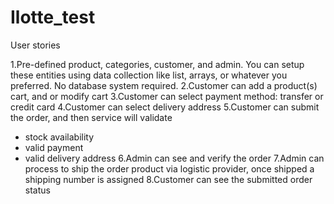 # Ilotte_test
User stories

1.Pre-defined product, categories, customer, and admin. You can setup these entities using data collection like list, arrays, or whatever you preferred. No database system required.
2.Customer can add a product(s) cart, and or modify cart
3.Customer can select payment method: transfer or credit card
4.Customer can select delivery address
5.Customer can submit the order, and then service will validate
- stock availability
- valid payment
- valid delivery address
6.Admin can see and verify the order
7.Admin can process to ship the order product via logistic provider, once shipped a shipping number is assigned
8.Customer can see the submitted order status